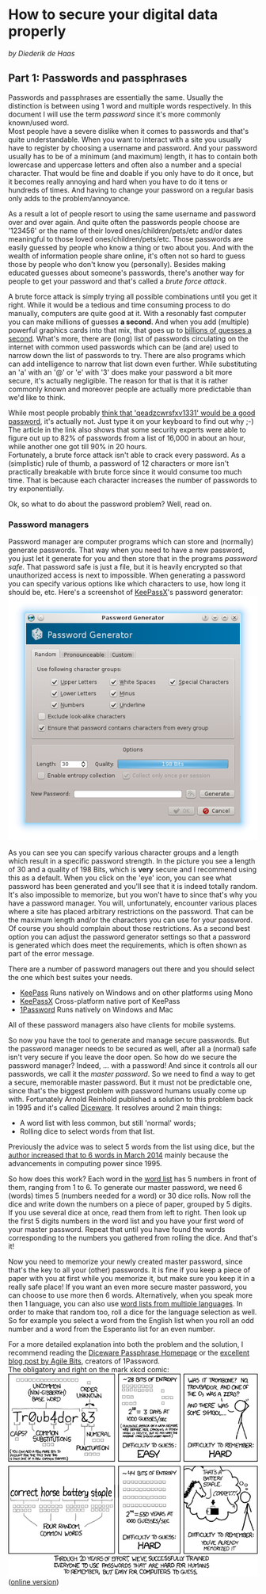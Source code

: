 # How to secure your digital data properly
_by Diederik de Haas_

## Part 1: Passwords and passphrases
Passwords and passphrases are essentially the same. Usually the distinction is between using 1 word and multiple words respectively. In this document I will use the term _password_ since it's more commonly known/used word.  
Most people have a severe dislike when it comes to passwords and that's quite understandable. When you want to interact with a site you usually have to register by choosing a username and password. And your password usually has to be of a minimum (and maximum) length, it has to contain both lowercase and uppercase letters and often also a number and a special character. That would be fine and doable if you only have to do it once, but it becomes really annoying and hard when you have to do it tens or hundreds of times. And having to change your password on a regular basis only adds to the problem/annoyance.  

As a result a lot of people resort to using the same username and password over and over again. And quite often the passwords people choose are '123456' or the name of their loved ones/children/pets/etc and/or dates meaningful to those loved ones/children/pets/etc. Those passwords are easily guessed by people who know a thing or two about you. And with the wealth of information people share online, it's often not so hard to guess those by people who don't know you (personally). 
Besides making educated guesses about someone's passwords, there's another way for people to get your password and that's called a _brute force attack_.

A brute force attack is simply trying all possible combinations until you get it right. While it would be a tedious and time consuming process to do manually, computers are quite good at it. With a resonably fast computer you can make millions of guesses **a second**. And when you add (multiple) powerful graphics cards into that mix, that goes up to [billions of guesses a second](http://arstechnica.com/security/2012/08/passwords-under-assault/). What's more, there are (long) list of passwords circulating on the internet with common used passwords which can be (and are) used to narrow down the list of passwords to try. There are also programs which can add intelligence to narrow that list down even further. While substituting an 'a' with an '@' or 'e' with '3' does make your password a bit more secure, it's actually negligible. The reason for that is that it is rather commonly known and moreover people are actually more predictable than we'd like to think. 

While most people probably [think that 'qeadzcwrsfxv1331' would be a good password](http://arstechnica.com/security/2013/05/how-crackers-make-minced-meat-out-of-your-passwords/), it's actually not. Just type it on your keyboard to find out why ;-) The article in the link also shows that some security experts were able to figure out up to 82% of passwords from a list of 16,000 in about an hour, while another one got till 90% in 20 hours.  
Fortunately, a brute force attack isn't able to crack every password. As a (simplistic) rule of thumb, a password of 12 characters or more isn't practically breakable with brute force since it would consume too much time. That is because each character increases the number of passwords to try exponentially.

Ok, so what to do about the password problem? Well, read on.

### Password managers
Password manager are computer programs which can store and (normally) generate passwords. That way when you need to have a new password, you just let it generate for you and then store that in the programs _password safe_. That password safe is just a file, but it is heavily encrypted so that unauthorized access is next to impossible. When generating a password you can specify various options like which characters to use, how long it should be, etc. 
Here's a screenshot of [KeePassX](https://www.keepassx.org/)'s password generator: ![KeePassX password generator](keepassx-password-generator.png)

As you can see you can specify various character groups and a length which result in a specific password strength. In the picture you see a length of 30 and a quality of 198 Bits, which is **very** secure and I recommend using this as a default. When you click on the 'eye' icon, you can see what password has been generated and you'll see that it is indeed totally random. It's also impossible to memorize, but you won't have to since that's why you have a password manager.
You will, unfortunately, encounter various places where a site has placed arbitrary restrictions on the password. That can be the maximum length and/or the characters you can use for your password. Of course you should complain about those restrictions. As a second best option you can adjust the password generator settings so that a password is generated which does meet the requirements, which is often shown as part of the error message. 

There are a number of password managers out there and you should select the one which best suites your needs.
- [KeePass](http://keepass.info/) Runs natively on Windows and on other platforms using Mono
- [KeePassX](https://www.keepassx.org/) Cross-platform native port of KeePass
- [1Password](https://agilebits.com/onepassword) Runs natively on Windows and Mac

All of these password managers also have clients for mobile systems.

So now you have the tool to generate and manage secure passwords. But the password manager needs to be secured as well, after all a (normal) safe isn't very secure if you leave the door open. So how do we secure the password manager? Indeed, ... with a password! And since it controls all our passwords, we call it the _master password_.
So we need to find a way to get a secure, memorable master password. But it must not be predictable one, since that's the biggest problem with password humans usually come up with. Fortunately Arnold Reinhold published a solution to this problem back in 1995 and it's called [Diceware](http://world.std.com/~reinhold/diceware.html).   It resolves around 2 main things:
- A word list with less common, but still 'normal' words;
- Rolling dice to select words from that list.

Previously the advice was to select 5 words from the list using dice, but the [author increased that to 6 words in March 2014](http://diceware.blogspot.com/2014/03/time-to-add-word.html) mainly because the advancements in computing power since 1995.

So how does this work? Each word in the [word list](diceware.wordlist.asc) has 5 numbers in front of them, ranging from 1 to 6. To generate our master password, we need 6 (words) times 5 (numbers needed for a word) or 30 dice rolls. Now roll the dice and write down the numbers on a piece of paper, grouped by 5 digits. If you use several dice at once, read them from left to right. Then look up the first 5 digits numbers in the word list and you have your first word of your master password. Repeat that until you have found the words corresponding to the numbers you gathered from rolling the dice. And that's it!

Now you need to memorize your newly created master password, since that's the key to all your (other) passwords. It is fine if you keep a piece of paper with you at first while you memorize it, but make sure you keep it in a really safe place!
If you want an even more secure master password, you can choose to use more then 6 words. Alternatively, when you speak more then 1 language, you can also use [word lists from multiple languages](http://world.std.com/~reinhold/diceware.html#languages). In order to make that random too, roll a dice for the language selection as well. So for example you select a word from the English list when you roll an odd number and a word from the Esperanto list for an even number.

For a more detailed explanation into both the problem and the solution, I recommend reading the [Diceware Passphrase Homepage](http://world.std.com/~reinhold/diceware.html) or the [excellent blog post by Agile Bits](https://blog.agilebits.com/2011/06/21/toward-better-master-passwords/), creators of 1Password.  
The obligatory and right on the mark xkcd comic: ![xkcd password strength comic](xkcd_936_password_strength.png) ([online version](https://xkcd.com/936/))
